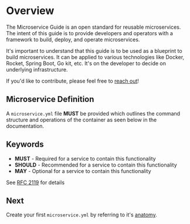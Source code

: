 # Overview

The Microservice Guide is an open standard for reusable microservices. The intent of this guide is to provide developers and operators with a framework to build, deploy, and operate microservices.

It's important to understand that this guide is to be used as a blueprint to build microservices. It can be applied to various technologies like Docker, Rocket, Spring Boot, Go kit, etc. It's on the developer to decide on underlying infrastructure.

If you'd like to contribute, please feel free to [reach out](https://microservice.guide/#contact)!

## Microservice Definition
A `microservice.yml` file **MUST** be provided which outlines the command structure and operations of the container as seen below in the documentation.

## Keywords

- **MUST** - Required for a service to contain this functionality
- **SHOULD** - Recommended for a service to contain this functionality
- **MAY** - Optional for a service to contain this functionality

See [RFC 2119](https://tools.ietf.org/html/rfc2119) for details

## Next
Create your first `microservice.yml` by referring to it's [anatomy](/anatomy/).
